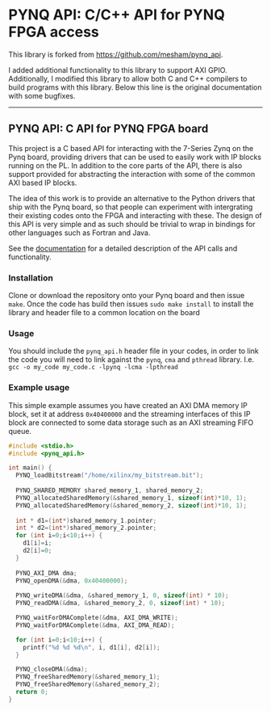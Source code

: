 # PYNQ API: C/C++ API for PYNQ FPGA access

This library is forked from <a href = "https://github.com/mesham/pynq_api">https://github.com/mesham/pynq_api</a>.

I added additional functionality to this library to support AXI GPIO. Additionally, I modified this library to allow both C and C++ compilers to build programs with this library. Below this line is the original documentation with some bugfixes.

---

## PYNQ API: C API for PYNQ FPGA board

This project is a C based API for interacting with the 7-Series Zynq on the Pynq board, providing drivers that can be used to easily work with IP blocks running on the PL. In addition to the core parts of the API, there is also support provided for abstracting the interaction with some of the common AXI based IP blocks.

The idea of this work is to provide an alternative to the Python drivers that ship with the Pynq board, so that people can experiment with intergrating their existing codes onto the FPGA and interacting with these. The design of this API is very simple and as such should be trivial to wrap in bindings for other languages such as Fortran and Java.

See the <a href="https://github.mit.edu/EEMS/pynq_api_cpp/tree/master/docs">documentation</a> for a detailed description of the API calls and functionality.

### Installation

Clone or download the repository onto your Pynq board and then issue ``make``. Once the code has build then issues ``sudo make install`` to install the library and header file to a common location on the board

### Usage

You should include the ``pynq_api.h`` header file in your codes, in order to link the code you will need to link against the ``pynq``, ``cma`` and ``pthread`` library. I.e. ``gcc -o my_code my_code.c -lpynq -lcma -lpthread``

### Example usage

This simple example assumes you have created an AXI DMA memory IP block, set it at address ``0x40400000`` and the streaming interfaces of this IP block are connected to some data storage such as an AXI streaming FIFO queue.

```c
#include <stdio.h>
#include <pynq_api.h>

int main() {
  PYNQ_loadBitstream("/home/xilinx/my_bitstream.bit");
  
  PYNQ_SHARED_MEMORY shared_memory_1, shared_memory_2;
  PYNQ_allocatedSharedMemory(&shared_memory_1, sizeof(int)*10, 1);
  PYNQ_allocatedSharedMemory(&shared_memory_2, sizeof(int)*10, 1);
  
  int * d1=(int*)shared_memory_1.pointer;
  int * d2=(int*)shared_memory_2.pointer;
  for (int i=0;i<10;i++) {
    d1[i]=i;
    d2[i]=0;
  }
  
  PYNQ_AXI_DMA dma;
  PYNQ_openDMA(&dma, 0x40400000);
  
  PYNQ_writeDMA(&dma, &shared_memory_1, 0, sizeof(int) * 10);
  PYNQ_readDMA(&dma, &shared_memory_2, 0, sizeof(int) * 10);

  PYNQ_waitForDMAComplete(&dma, AXI_DMA_WRITE);
  PYNQ_waitForDMAComplete(&dma, AXI_DMA_READ);

  for (int i=0;i<10;i++) {
    printf("%d %d %d\n", i, d1[i], d2[i]);
  }

  PYNQ_closeDMA(&dma);
  PYNQ_freeSharedMemory(&shared_memory_1);
  PYNQ_freeSharedMemory(&shared_memory_2);
  return 0;
}

```
